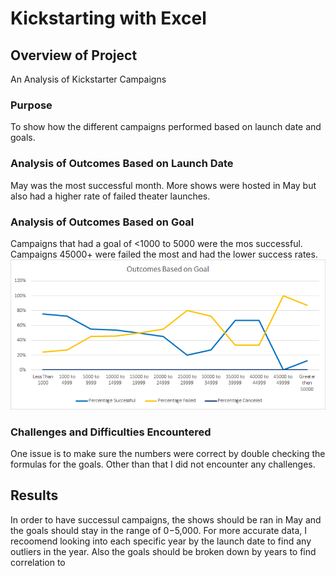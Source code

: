 # Kickstarting with Excel
## Overview of Project
An Analysis of Kickstarter Campaigns
### Purpose
To show how the different campaigns performed based on launch date and goals.
### Analysis of Outcomes Based on Launch Date
May was the most successful month. More shows were hosted in May but also had a higher rate of failed theater launches.

### Analysis of Outcomes Based on Goal
Campaigns that had a goal of <1000 to 5000 were the mos successful. Campaigns 45000+ were failed the most and had the lower success rates.
![Outcomes vs Goals](https://github.com/shaystks/kickstarter-analysis/blob/main/Outcomes_vs_Goals.png)
### Challenges and Difficulties Encountered
One issue is to make sure the numbers were correct by double checking the formulas for the goals. Other than that I did not encounter any challenges.
## Results
In order to have successul campaigns, the shows should be ran in May and the goals should stay in the range of $0-$5,000. 
For more accurate data, I recoomend looking into each specific year by the launch date to find any outliers in the year.
Also the goals should be broken down by years to find correlation to 

